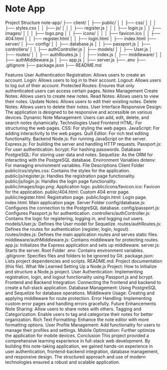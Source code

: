 # Note App

Project Structure
note-app/
├── client/
│   ├── public/
│   │   ├── css/
│   │   │   ├── styles.css
│   │   ├── js/
│   │   │   ├── register.js
│   │   │   ├── login.js
│   │   ├── images/
│   │   │   ├── logo.png
│   │   ├── icons/
│   │   │   ├── favicon.ico
│   │   ├── 404.html
│   │   ├── register.html
│   │   ├── login.html
│   ├── index.html
├── server/
│   ├── config/
│   │   ├── database.js
│   │   ├── passport.js
│   ├── controllers/
│   │   ├── authController.js
│   ├── models/
│   │   ├── User.js
│   ├── routes/
│   │   ├── authRoutes.js
│   │   ├── index.js
│   ├── middleware/
│   │   ├── authMiddleware.js
│   ├── app.js
│   ├── server.js
├── .env
├── .gitignore
├── package.json
├── README.md

Features
User Authentication
Registration: Allows users to create an account.
Login: Allows users to log in to their account.
Logout: Allows users to log out of their account.
Protected Routes: Ensures that only authenticated users can access certain pages.
Notes Management
Create Notes: Allows users to create new notes.
Read Notes: Allows users to view their notes.
Update Notes: Allows users to edit their existing notes.
Delete Notes: Allows users to delete their notes.
User Interface
Responsive Design: The application is designed to be responsive and accessible on various devices.
Dynamic Note Management: Users can add, edit, delete, and search notes dynamically.
Technologies Used
Frontend
HTML: For structuring the web pages.
CSS: For styling the web pages.
JavaScript: For adding interactivity to the web pages.
Quill Editor: For rich text editing functionality.
Backend
Node.js: For running JavaScript on the server.
Express.js: For building the server and handling HTTP requests.
Passport.js: For user authentication.
bcrypt: For hashing passwords.
Database
PostgreSQL: For storing user data and notes.
Sequelize: As the ORM for interacting with the PostgreSQL database.
Environment Variables
dotenv: For managing environment variables.
File Descriptions
Client Folder
public/css/styles.css: Contains the styles for the application.
public/js/register.js: Handles the registration page functionality.
public/js/login.js: Handles the login page functionality.
public/images/logo.png: Application logo.
public/icons/favicon.ico: Favicon for the application.
public/404.html: Custom 404 error page.
public/register.html: Registration page.
public/login.html: Login page.
index.html: Main application page.
Server Folder
config/database.js: Configures the connection to the PostgreSQL database.
config/passport.js: Configures Passport.js for authentication.
controllers/authController.js: Contains the logic for registering, logging in, and logging out users.
models/User.js: Defines the User model for Sequelize.
routes/authRoutes.js: Defines the routes for authentication (register, login, logout).
routes/index.js: Defines the main application routes and serves static files.
middleware/authMiddleware.js: Contains middleware for protecting routes.
app.js: Initializes the Express application and sets up middleware.
server.js: Starts the server.
Root Folder
.env: Contains environment variables.
.gitignore: Specifies files and folders to be ignored by Git.
package.json: Lists project dependencies and scripts.
README.md: Project documentation (this file).
What We Learned
Setting Up a Node.js Project: How to initialize and structure a Node.js project.
User Authentication: Implementing registration, login, and logout functionality using Passport.js and bcrypt.
Frontend and Backend Integration: Connecting the frontend and backend to create a full-stack application.
Database Management: Using PostgreSQL and Sequelize for database operations.
Middleware Usage: Creating and applying middleware for route protection.
Error Handling: Implementing custom error pages and handling errors gracefully.
Future Enhancements
Note Sharing: Allow users to share notes with others.
Tagging and Categorization: Enable users to tag and categorize their notes for better organization.
Rich Text Formatting: Enhance the note editor with more formatting options.
User Profile Management: Add functionality for users to manage their profiles and settings.
Mobile Optimization: Further optimize the application for mobile devices.
Conclusion
This project provided a comprehensive learning experience in full-stack web development. By building this note-taking application, we gained hands-on experience in user authentication, frontend-backend integration, database management, and responsive design. The structured approach and use of modern technologies ensured a robust and scalable application.
